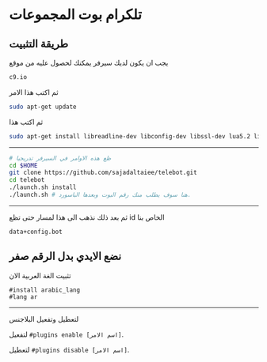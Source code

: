 تلكرام بوت المجموعات
============
طريقة التثبيت
------------
يجب ان يكون لديك سيرفر يمكنك لحصول عليه من موقع
```bash
c9.io
```
ثم اكتب هذا الامر
```bash
sudo apt-get update
```
ثم اكتب هذا
```bash
sudo apt-get install libreadline-dev libconfig-dev libssl-dev lua5.2 liblua5.2-dev libevent-dev make unzip git redis-server g++ libjansson-dev libpython-dev expat libexpat1-dev
```
------------
```bash
# ظع هذه الاوامر في السيرفر تدريجيا
cd $HOME
git clone https://github.com/sajadaltaiee/telebot.git
cd telebot
./launch.sh install
./launch.sh # هنا سوف يطلب منك رقم البوت وبعدها الباسورد.
```
------------------
ثم بعد ذلك نذهب الى هذا لمسار حتى تظع id الخاص بنا
```bash
data+config.bot 
```
نضع الايدي بدل الرقم صفر
------------------
تثبيت الغة العربية الان
```
#install arabic_lang
#lang ar
```

-------------
لتعطيل وتفعيل البلاجنس

لتفعيل `#plugins enable [اسم الامر]`.

لتعطيل `#plugins disable [اسم الامر]`.

